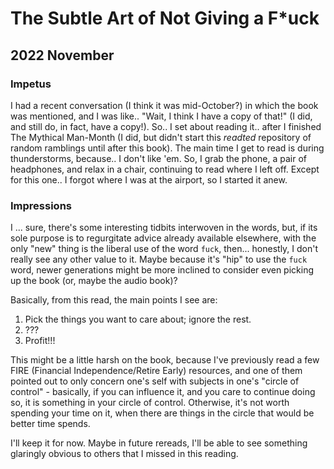 
# The Subtle Art of Not Giving a F*uck

## 2022 November

### Impetus

I had a recent conversation (I think it was mid-October?) in which the book was mentioned, and I was like.. "Wait, I think I have a copy of that!" (I did, and still do, in fact, have a copy!). So.. I set about reading it.. after I finished The Mythical Man-Month (I did, but didn't start this *readted* repository of random ramblings until after this book). The main time I get to read is during thunderstorms, because.. I don't like 'em. So, I grab the phone, a pair of headphones, and relax in a chair, continuing to read where I left off. Except for this one.. I forgot where I was at the airport, so I started it anew.

### Impressions

I ... sure, there's some interesting tidbits interwoven in the words, but, if its sole purpose is to regurgitate advice already available elsewhere, with the only "new" thing is the liberal use of the word `fuck`, then... honestly, I don't really see any other value to it. Maybe because it's "hip" to use the `fuck` word, newer generations might be more inclined to consider even picking up the book (or, maybe the audio book)?

Basically, from this read, the main points I see are:

1. Pick the things you want to care about; ignore the rest.
1. ???
1. Profit!!!

This might be a little harsh on the book, because I've previously read a few FIRE (Financial Independence/Retire Early) resources, and one of them pointed out to only concern one's self with subjects in one's "circle of control" - basically, if you can influence it, and you care to continue doing so, it is something in your circle of control. Otherwise, it's not worth spending your time on it, when there are things in the circle that would be better time spends.

I'll keep it for now. Maybe in future rereads, I'll be able to see something glaringly obvious to others that I missed in this reading.
